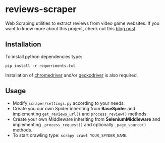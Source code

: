 # reviews-scraper

Web Scraping utilities to extract reviews from video game websites. If you want to know more about this project, check out this 
[blog post](https://dagaji.netlify.app/p/scraping-game-reviews-websites-with-scrapy-and-selenium/)

## Installation

To install python dependencies type: 

`pip install -r requeriments.txt`

Installation of [chromedriver](https://chromedriver.chromium.org/) and/or [geckodriver](https://github.com/mozilla/geckodriver) is also required.

## Usage

* Modify `scraper/settings.py` according to your needs.
* Create you our own Spider inheriting from **BaseSpider** and implementing `get_reviews_url()` and `process_review()` methods.
* Create your own Middleware inheriting from **SeleniumMiddleware** and implementing `_process_request()` and optionally `_page_source()` methods.
* To start crawling type: `scrapy crawl YOUR_SPYDER_NAME`.


